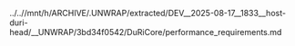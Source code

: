 ../..//mnt/h/ARCHIVE/.UNWRAP/extracted/DEV__2025-08-17__1833__host-duri-head/__UNWRAP/3bd34f0542/DuRiCore/performance_requirements.md